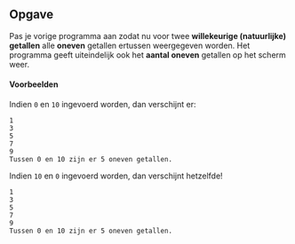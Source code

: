 ## Opgave

Pas je vorige programma aan zodat nu voor twee **willekeurige (natuurlijke) getallen** alle **oneven** getallen ertussen weergegeven worden. Het programma geeft uiteindelijk ook het **aantal oneven** getallen op het scherm weer.

#### Voorbeelden
Indien `0` en `10` ingevoerd worden, dan verschijnt er:
```
1
3
5
7
9
Tussen 0 en 10 zijn er 5 oneven getallen.
```

Indien `10` en `0` ingevoerd worden, dan verschijnt hetzelfde! 
```
1
3
5
7
9
Tussen 0 en 10 zijn er 5 oneven getallen.
```
